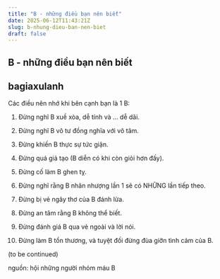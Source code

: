 ```yaml
---
title: "B - những điều bạn nên biết"
date: 2025-06-12T11:43:21Z
slug: b-nhung-dieu-ban-nen-biet
draft: false
---
```


## B - những điều bạn nên biết

## bagiaxulanh

Các điều nên nhớ khi bên cạnh bạn là 1 B:
 
1. Đừng nghĩ B xuề xòa, dễ tính và ... dễ dãi.
 
2. Đừng nghĩ B vô tư đồng nghĩa với vô tâm.
 
3. Đừng khiến B thực sự tức giận.
 
4. Đừng quá giả tạo (B diễn có khi còn giỏi hơn đấy).
 
5. Đừng cố làm B ghen tỵ.
 
6. Đừng nghĩ rằng B nhân nhượng lần 1 sẽ có NHỮNG lần tiếp theo.
 
7. Đừng bị vẻ ngây thơ của B đánh lừa.
 
8. Đừng an tâm rằng B không thể biết.
 
9. Đừng đánh giá B qua vẻ ngoài và lời nói.
 
10. Đừng làm B tổn thương, và tuyệt đối đừng đùa giỡn tình cảm của B.
 
(to be continued)
 
 
 
nguồn: hội những người nhóm máu B
